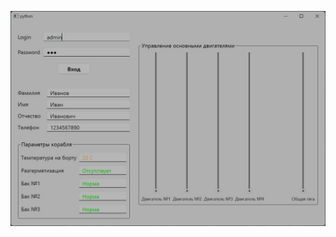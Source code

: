 ![Иллюстрация к первой практике](https://github.com/lyubov78/DevPyQt_labs/raw/master/hw_1/my_program.jpg)
